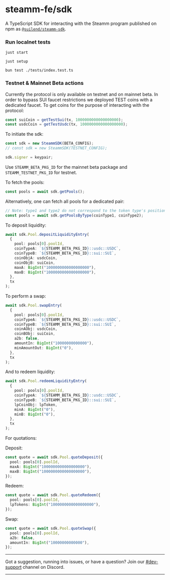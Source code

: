 # steamm-fe/sdk

A TypeScript SDK for interacting with the Steamm program published on npm as [`@suilend/steamm-sdk`](https://www.npmjs.com/package/@suilend/steamm-sdk).

### Run localnet tests

`just start`

`just setup`

`bun test ./tests/index.test.ts`

### Testnet & Mainnet Beta actions

Currently the protocol is only available on testnet and on mainnet beta. In order to bypass SUI faucet restrictions we deployed TEST coins with a dedicated faucet. To get coins for the purpose of interacting with the protocol:

```ts
const suiCoin = getTestSui(tx, 1000000000000000000);
const usdcCoin = getTestUsdc(tx, 1000000000000000000);
```

To initiate the sdk:

```ts
const sdk = new SteammSDK(BETA_CONFIG);
// const sdk = new SteammSDK(TESTNET_CONFIG);

sdk.signer = keypair;
```

Use `STEAMM_BETA_PKG_ID` for the mainnet beta package and `STEAMM_TESTNET_PKG_ID` for testnet.

To fetch the pools:

```ts
const pools = await sdk.getPools();
```

Alternatively, one can fetch all pools for a dedicated pair:

```ts
// Note: type1 and type2 do not correspond to the token type's position in the pool
const pools = await sdk.getPoolsByType(coinType1, coinType2);
```

To deposit liquidity:

```ts
await sdk.Pool.depositLiquidityEntry(
  {
    pool: pools[0].poolId,
    coinTypeA: `${STEAMM_BETA_PKG_ID}::usdc::USDC`,
    coinTypeB: `${STEAMM_BETA_PKG_ID}::sui::SUI`,
    coinObjA: usdcCoin,
    coinObjB: suiCoin,
    maxA: BigInt("1000000000000000000"),
    maxB: BigInt("1000000000000000000"),
  },
  tx
);
```

To perform a swap:

```ts
await sdk.Pool.swapEntry(
  {
    pool: pools[0].poolId,
    coinTypeA: `${STEAMM_BETA_PKG_ID}::usdc::USDC`,
    coinTypeB: `${STEAMM_BETA_PKG_ID}::sui::SUI`,
    coinAObj: usdcCoin,
    coinBObj: suiCoin,
    a2b: false,
    amountIn: BigInt("10000000000000"),
    minAmountOut: BigInt("0"),
  },
  tx
);
```

And to redeem liquidity:

```ts
await sdk.Pool.redeemLiquidityEntry(
  {
    pool: pools[0].poolId,
    coinTypeA: `${STEAMM_BETA_PKG_ID}::usdc::USDC`,
    coinTypeB: `${STEAMM_BETA_PKG_ID}::sui::SUI`,
    lpCoinObj: lpToken,
    minA: BigInt("0"),
    minB: BigInt("0"),
  },
  tx
);
```

For quotations:

Deposit:

```ts
const quote = await sdk.Pool.quoteDeposit({
  pool: pools[0].poolId,
  maxA: BigInt("1000000000000000000"),
  maxB: BigInt("1000000000000000000"),
});
```

Redeem:

```ts
const quote = await sdk.Pool.quoteRedeem({
  pool: pools[0].poolId,
  lpTokens: BigInt("1000000000000000000"),
});
```

Swap:

```ts
const quote = await sdk.Pool.quoteSwap({
  pool: pools[0].poolId,
  a2b: false,
  amountIn: BigInt("10000000000000"),
});
```

---

Got a suggestion, running into issues, or have a question? Join our [#dev-support](https://discord.com/channels/1202984617087598622/1238023733403193385) channel on Discord.

---
